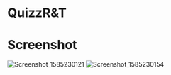 # QuizzR&T






# Screenshot

![Screenshot_1585230121](https://user-images.githubusercontent.com/58745332/80380760-4ca13680-88a0-11ea-908a-8644bea93b5f.png)
![Screenshot_1585230154](https://user-images.githubusercontent.com/58745332/80381013-9558ef80-88a0-11ea-8955-092912b68ccd.png)
